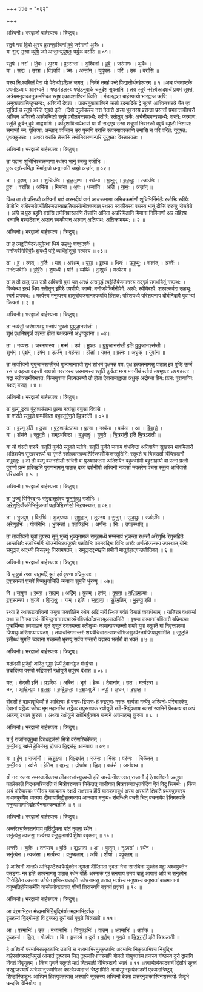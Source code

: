 +++
title = "०६२"

+++


अश्विनौ। भरद्वाजो बार्हस्पत्यः। त्रिष्टुप्।

स्तु॒षे नरा॑ दि॒वो अ॒स्य प्र॒सन्ता॒श्विना॑ हुवे॒ जर॑माणो अ॒र्कैः ।  
या स॒द्य उ॒स्रा व्युषि॒ ज्मो अन्ता॒न्युयू॑षतः॒ पर्यु॒रू वरां॑सि ॥ ०१॥

स्तु॒षे । नरा॑ । दि॒वः । अ॒स्य । प्र॒ऽसन्ता॑ । अ॒श्विना॑ । हु॒वे॒ । जर॑माणः । अ॒र्कैः ।  
या । स॒द्यः । उ॒स्रा । वि॒ऽउषि॑ । ज्मः । अन्ता॑न् । युयू॑षतः । परि॑ । उ॒रु । वरां॑सि ॥

यस्य नि:श्वसितं वेदा यो वेदेभ्योऽखिलं जगत् । निर्ममे तमहं वन्दे विद्यातीर्थमहेश्वरम् ॥ १ ॥अथ पंचमाष्टके प्रथमोऽध्याय आरभ्यते । षष्ठमंडलस्य षष्ठेऽनुवाके चतुर्दश सूक्तानि । तत्र स्तुषे नरेत्येकादशर्चं प्रथमं सूक्तं, अत्रेयमनुवाकानुक्रमणिका स्तुष एकादशाश्विनं त्विति । मंडलद्रष्टा बार्हस्पत्यो भारद्वाज ऋषि: । अनुक्तत्वात्त्रिष्टुप्छन्द:, अश्विनौ देवता । प्रातरनुवाकाश्विने क्रतौ इदमादिके द्वे सूक्ते आश्विनशस्त्रे चैत एव सूत्रितं च स्तुषे नरेति सूक्ते इति ।दिवो द्युलोकस्य नरा नेतारो अस्य भुवनस्य प्रसन्ता प्रसन्तौ प्रभवन्तावीश्वरौ अश्विन अश्विनौ अश्व्वैरन्वितौ स्तुषे प्रगीतमन्त्रसाध्यै: स्तोत्रै: स्तोतुम् अर्कै: अर्चनीयमन्त्रसाध्यै: शस्त्रै: जरमाण: स्तुतिं कुर्वन् हुवे आह्वयामि । कीद्रुशावित्यपेक्षायां या यौ सद्यएव उस्रा शत्रूणां निवारकौ व्युषि व्युष्टौ निशाया: समाप्तौ ज्म: पृथिव्या: अन्तान् पर्यन्तान् उरु पुरूणि वरांसि रूपस्यावरकाणि तमांसि च परि परित: युयूषत: पृथक्कुरुत: । अथवा वरांसि तेजांसि तमोनिवारणान्परि युयूषत: विस्तारयत: ।

अश्विनौ। भरद्वाजो बार्हस्पत्यः। त्रिष्टुप्।

ता य॒ज्ञमा शुचि॑भिश्चक्रमा॒णा रथ॑स्य भा॒नुं रु॑रुचू॒ रजो॑भिः ।  
पु॒रू वरां॒स्यमि॑ता॒ मिमा॑ना॒पो धन्वा॒न्यति॑ याथो॒ अज्रा॑न् ॥ ०२॥

ता । य॒ज्ञम् । आ । शुचि॑ऽभिः । च॒क्र॒मा॒णा । रथ॑स्य । भा॒नुम् । रु॒रु॒चुः॒ । रजः॑ऽभिः ।  
पु॒रु । वरां॑सि । अमि॑ता । मिमा॑ना । अ॒पः । धन्वा॑नि । अति॑ । या॒थः॒ । अज्रा॑न् ॥

किंच ता तौ प्रसिध्दौ अश्विनौ यज्ञं अस्मदीयं यागं आचक्रमाणा अभिचक्रर्माणौ शुचिभिर्निर्मलैः रजोभिः स्वीयैः तेजोभिः रजॊरजतेर्ज्यॊतीरजउच्यतइतियास्कॆनॊक्तत्वात् रथस्य स्वकीयस्य रथस्य भानुं दीप्तिं रुरुचुः रॊचयेते । अपि च पुरु बहूनि वरांसि तमॊनिवारकाणि तॆजांसि अमिता अपरिमितानि मिमाना निर्मिमाणौ अप उद्दिश्य धन्वानि मरुप्रदॆशान् अज्रान् स्वकीयान् अश्वान् अतियाथ: अतिक्रामयथ: ॥ २ ॥

अश्विनौ। भरद्वाजो बार्हस्पत्यः। त्रिष्टुप्।

ता ह॒ त्यद्व॒र्तिर्यदर॑ध्रमुग्रे॒त्था धिय॑ ऊहथुः॒ शश्व॒दश्वैः॑ ।  
मनो॑जवेभिरिषि॒रैः श॒यध्यै॒ परि॒ व्यथि॑र्दा॒शुषो॒ मर्त्य॑स्य ॥ ०३॥

ता । ह॒ । त्यत् । व॒र्तिः । यत् । अर॑ध्रम् । उ॒ग्रा॒ । इ॒त्था । धियः॑ । ऊ॒ह॒थुः॒ । शश्व॑त् । अश्वैः॑ ।  
मनः॑ऽजवेभिः । इ॒षि॒रैः । श॒यध्यै॑ । परि॑ । व्यथिः॑ । दा॒शुषः॑ । मर्त्य॑स्य ॥

ता ह तौ खलु उग्रा उग्रौ अश्विनौ युवां यत् अरध्रं असमृद्धं त्यद्वैर्तिर्यजमानस्य तद्गृहं समर्धयितुं गच्छथ: । किंचेत्था इत्थं धियः स्तॊतॄन् इषिरैः एषणीयै: काम्यै: मनॊजवेभिर्मनॊवेगै: अश्वै: स्वीयैरश्वै: शश्वत्सर्वदा ऊहथु: स्वर्गं प्रापयथ: । मर्त्यस्य मनुष्यस्य दाशुषॊयजमानस्यव्यथि र्हिंसक: परिशयध्यै परिशयनाय दीर्घनिद्रायै युवाभ्यां क्रियतां ॥ ३ ॥

अश्विनौ। भरद्वाजो बार्हस्पत्यः। त्रिष्टुप्।

ता नव्य॑सो॒ जर॑माणस्य॒ मन्मोप॑ भूषतो युयुजा॒नस॑प्ती ।  
शुभं॒ पृक्ष॒मिष॒मूर्जं॒ वह॑न्ता॒ होता॑ यक्षत्प्र॒त्नो अ॒ध्रुग्युवा॑ना ॥ ०४॥

ता । नव्य॑सः । जर॑माणस्य । मन्म॑ । उप॑ । भू॒ष॒तः॒ । यु॒यु॒जा॒नस॑प्ती॒ इति॑ यु॒यु॒जा॒नऽस॑प्ती ।  
शुभ॑म् । पृक्ष॑म् । इष॑म् । ऊर्ज॑म् । वह॑न्ता । होता॑ । य॒क्ष॒त् । प्र॒त्नः । अ॒ध्रुक् । युवा॑ना ॥

ता तावश्विनौ युयुजानसप्तीरथे युज्यमानाश्वौ शुभं शॊभनं पृक्षमन्नं पय: पृक्ष इत्यन्ननामसु पाठात् इषं पुष्टिं ऊर्जं रसं च वहन्ता वहन्तौ नव्यसो नवतरस्य जरमाणस्य स्तुतिं कुर्वत: मन्म मननीयं स्तोत्रं उपभूषत: उपगच्छत: । यद्वा स्तोत्रसमीपेभवत: किंचयुवाना नित्यतरुणौ तौ होता देवानामाह्वाता अध्रुक् अद्रोग्धा प्रिय: प्रत्न: पुराणाग्नि: यक्षत् यजतु ॥ ४ ॥

अश्विनौ। भरद्वाजो बार्हस्पत्यः। त्रिष्टुप्।

ता व॒ल्गू द॒स्रा पु॑रु॒शाक॑तमा प्र॒त्ना नव्य॑सा॒ वच॒सा वि॑वासे ।  
या शंस॑ते स्तुव॒ते शम्भ॑विष्ठा बभू॒वतु॑र्गृण॒ते चि॒त्ररा॑ती ॥ ०५॥

ता । व॒ल्गू इति॑ । द॒स्रा । पु॒रु॒शाक॑ऽतमा । प्र॒त्ना । नव्य॑सा । वच॑सा । आ । वि॒वा॒से॒ ।  
या । शंस॑ते । स्तु॒व॒ते । शम्ऽभ॑विष्ठा । ब॒भू॒वतुः॑ । गृ॒ण॒ते । चि॒त्ररा॑ती॒ इति॑ चि॒त्रऽरा॑ती ॥

या यौ शंसते शस्त्रै: स्तुतिं कुर्वते स्तुवते स्तोत्रै: स्तुतिं कुर्वते जनाय शंभविष्ठा अतिशयेन सुखस्य भावयितारौ अतिशयेन सुखस्वरूपौ वा गृणते स्तोत्रशस्त्रव्यतिरिक्तलौकिकस्तुतिभि: स्तुवते च चित्रराती विचित्रदानौ बभूवतु: । ता तौ वल्गू वलनशीलौ रुचिरौ वा पुरुशाकतमा अतिशयेन बहुकर्माणौ बहुसाहायौ वा प्रत्ना प्रत्नौ पुराणौ प्रत्नं प्रदिवइति पुराणनामसु पाठात् दस्रा दर्शनीयौ अश्विनौ नव्यसा नवतरेण वचस स्तुत्य आविवासे परिचरामि ॥ ५ ॥

अश्विनौ। भरद्वाजो बार्हस्पत्यः। त्रिष्टुप्।

ता भु॒ज्युं विभि॑र॒द्भ्यः स॑मु॒द्रात्तुग्र॑स्य सू॒नुमू॑हथू॒ रजो॑भिः ।  
अ॒रे॒णुभि॒र्योज॑नेभिर्भु॒जन्ता॑ पत॒त्रिभि॒रर्ण॑सो॒ निरु॒पस्था॑त् ॥ ०६॥

ता । भु॒ज्युम् । विऽभिः॑ । अ॒त्ऽभ्यः । स॒मु॒द्रात् । तुग्र॑स्य । सू॒नुम् । ऊ॒ह॒थुः॒ । रजः॑ऽभिः ।  
अ॒रे॒णुऽभिः॑ । योज॑नेभिः । भु॒जन्ता॑ । प॒त॒त्रिऽभिः॑ । अर्ण॑सः । निः । उ॒पऽस्था॑त् ॥

ता तावश्विनौ युवां तुग्रस्य सूनुं भुज्युं भुज्युनामकं समुद्रमध्यॆ भग्ननावं भुजन्ता रक्षन्तौ अरॆणुभिः रॆणुसहितैः आन्तरिक्षैः रजॊभिर्मार्गैः यॊजनॆभिःरथयुक्तैः पतत्रिभिः पतनवद्भिः विभिः अश्वैः अर्णसॊजलस्य उपस्थात् यॊनॆः समुद्रात् अद्भ्यॊ निरूहथुः निरगमयतम् । समुद्रादद्भ्यइति प्रयॊगॊ मातुर्गृहाद्गच्छतीतिवत् ॥ ६ ॥

अश्विनौ। भरद्वाजो बार्हस्पत्यः। त्रिष्टुप्।

वि ज॒युषा॑ रथ्या यात॒मद्रिं॑ श्रु॒तं हवं॑ वृषणा वध्रिम॒त्याः ।  
द॒श॒स्यन्ता॑ श॒यवे॑ पिप्यथु॒र्गामिति॑ च्यवाना सुम॒तिं भु॑रण्यू ॥ ०७॥

वि । ज॒युषा॑ । र॒थ्या॒ । या॒त॒म् । अद्रि॑म् । श्रु॒तम् । हव॑म् । वृ॒ष॒णा॒ । व॒ध्रि॒ऽम॒त्याः ।  
द॒श॒स्यन्ता॑ । श॒यवे॑ । पि॒प्य॒थुः॒ । गाम् । इति॑ । च्य॒वा॒ना॒ । सु॒ऽम॒तिम् । भु॒र॒ण्यू॒ इति॑ ॥

रथ्या हॆ रथारूढावश्विनौ जयुषा जयशीलॆन रथॆन अद्रिं मार्गॆ स्थितं पर्वतं वियातं व्यबाधॆथाम् । यातिरत्र वधकर्मा तथा च निगमान्तरं-विभिन्दुनानासत्यारथॆनविपर्वताँअजरयूअयातमिति । वृषणा कामानां वर्षितारौ वध्रिमत्याः पुत्रार्थिन्याः हवमाह्वानं शृतं शृणुतं दशस्यन्ता स्तॊतृभ्यः कामान्प्रयच्छन्तौ शयवॆ युवां स्तुवतॆ गां निवृत्तप्रसवां पिप्यथुः क्षीरॆणाप्याययतम् । तथाचनिगमान्तरं-शयवॆचिन्नासत्याशचीभिर्जसुरयॆस्तर्यंपिप्यथुर्गामिति । सुष्टुतिं इतीथ्थं सुमतिं च्यवाना गच्छन्तौ भुरण्यू सर्वत्र गन्तारौ यज्ञस्य भर्तारौ वा भवतं ॥ ७ ॥

अश्विनौ। भरद्वाजो बार्हस्पत्यः। त्रिष्टुप्।

यद्रो॑दसी प्र॒दिवो॒ अस्ति॒ भूमा॒ हेळो॑ दे॒वाना॑मु॒त म॑र्त्य॒त्रा ।  
तदा॑दित्या वसवो रुद्रियासो रक्षो॒युजे॒ तपु॑र॒घं द॑धात ॥ ०८॥

यत् । रो॒द॒सी॒ इति॑ । प्र॒ऽदिवः॑ । अस्ति॑ । भूम॑ । हेळः॑ । दे॒वाना॑म् । उ॒त । म॒र्त्य॒ऽत्रा ।  
तत् । आ॒दि॒त्याः॒ । व॒स॒वः॒ । रु॒द्रि॒या॒सः॒ । र॒क्षः॒ऽयुजे॑ । तपुः॑ । अ॒घम् । द॒धा॒त॒ ॥

रॊदसी हॆ द्यावापृथिव्यौ हॆ आदित्याः हॆ वसवः र्द्रियासः हॆ रुद्रपुत्राः मरुतः मर्त्यत्रा मर्त्यॆषु अश्विनॊः परिचारकॆषु दॆवानां यद्धॆळः क्रॊधः भूम महानस्ति तद्धॆळः तपुस्तापकं रक्षॊयुजॆ रक्षॊ-भिर्युक्ताय रक्षसां स्वामिनॆ प्रॆरकाय वा अघं आहन्तृ दधात कुरुत । अथवा रक्षॊयुजॆ रक्षॊभिर्युक्ताय यज्वनॆ अघमाहन्तृ कुरुत ॥ ८ ॥

अश्विनौ। भरद्वाजो बार्हस्पत्यः। त्रिष्टुप्।

य ईं॒ राजा॑नावृतु॒था वि॒दध॒द्रज॑सो मि॒त्रो वरु॑ण॒श्चिके॑तत् ।  
ग॒म्भी॒राय॒ रक्ष॑से हे॒तिम॑स्य॒ द्रोघा॑य चि॒द्वच॑स॒ आन॑वाय ॥ ०९॥

यः । ई॒म् । राजा॑नौ । ऋ॒तु॒ऽथा । वि॒ऽदध॑त् । रज॑सः । मि॒त्रः । वरु॑णः । चिके॑तत् ।  
ग॒म्भी॒राय॑ । रक्ष॑से । हे॒तिम् । अ॒स्य॒ । द्रोघा॑य । चि॒त् । वच॑से । आन॑वाय ॥

यॊ नरः रजसः समस्तलॊकस्य लॊकारजांस्युच्यन्तॆ इति यास्कॆनॊक्तत्वात् राजानौ ईं ऎतावश्विनौ ऋतुथा कालॆकालॆ विदधत्परिचरति तं मित्रॊवरुणश्च चिकॆतत् जानीयात् मित्रवरुणप्रभृतयॊदॆवा ऎनं विदु रित्यर्थः । किंच अयं परिचारकः गंभीराय महाबलाय रक्षसॆ राक्षसाय हॆतिं घातकमायुधं अस्य अस्यति क्षिपति प्रथमपुरुषस्य मध्यमपुरुषॆण व्यत्ययः द्रॊघायाभिद्रॊहात्मकाय आनवाय मनुष्य- संबन्धिनॆ वचसॆ चित् वचनायैव हॆतिमस्यति मनुष्याणामभिद्रॊहायैनमास्कन्दतीति ॥ ९ ॥

अश्विनौ। भरद्वाजो बार्हस्पत्यः। त्रिष्टुप्।

अन्त॑रैश्च॒क्रैस्तन॑याय व॒र्तिर्द्यु॒मता या॑तं नृ॒वता॒ रथे॑न ।  
सनु॑त्येन॒ त्यज॑सा॒ मर्त्य॑स्य वनुष्य॒तामपि॑ शी॒र्षा व॑वृक्तम् ॥ १०॥

अन्त॑रैः । च॒क्रैः । तन॑याय । व॒र्तिः । द्यु॒ऽमता॑ । आ । या॒त॒म् । नृ॒ऽवता॑ । रथे॑न ।  
सनु॑त्येन । त्यज॑सा । मर्त्य॑स्य । व॒नु॒ष्य॒ताम् । अपि॑ । शी॒र्षा । व॒वृ॒क्त॒म् ॥

हे अश्विनौ अन्तरैः अनिकृष्टैश्चक्रैर्युक्तेन द्युमता दीप्तिमता नृवता नेत्रा सारथिना युक्तेन यद्वा अश्वयुक्तेन पतङ्गाः नर इति अश्वनामसु पाठात् रथेन वर्तिः अस्माकं गृहं तनयाय तनयं दातुं आयातं अपि च सनुत्येन तिरोहितेन त्यजसा क्रोधेन हृणिस्त्यजइति क्रोधनामसु पाठात् मर्त्यस्य मनुष्यस्य वनुष्यतां बाधमानानां वनुष्यतिर्हन्तिकर्मेति यास्केनोक्तत्वात् शीर्घा शिरांस्यपि ववृक्तं प्रवृक्तं ॥ १० ॥

अश्विनौ। भरद्वाजो बार्हस्पत्यः। त्रिष्टुप्।

आ प॑र॒माभि॑रु॒त म॑ध्य॒माभि॑र्नि॒युद्भि॑र्यातमव॒माभि॑र॒र्वाक् ।  
दृ॒ळ्हस्य॑ चि॒द्गोम॑तो॒ वि व्र॒जस्य॒ दुरो॑ वर्तं गृण॒ते चि॑त्रराती ॥ ११॥

आ । प॒र॒माभिः॑ । उ॒त । म॒ध्य॒माभिः॑ । नि॒युत्ऽभिः॑ । या॒त॒म् । अ॒व॒माभिः॑ । अ॒र्वाक् ।  
दृ॒ळ्हस्य॑ । चि॒त् । गोऽम॑तः । वि । व्र॒जस्य॑ । दुरः॑ । व॒र्त॒म् । गृ॒ण॒ते । चि॒त्र॒रा॒ती॒ इति॑ चित्रऽराती ॥

हे अश्विनौ परमाभिरुत्कृष्टाभिः उतापि च मध्यमाभिरनुत्कृष्टाभिः अवमाभिः निकृष्टाभिश्च नियुद्भिः वाहैरर्वागस्मदभिमुखं आयातं दृह्ळस्य चित् दृह्ळापिधानस्यापि गोमतो गोयुक्तस्य व्रजस्य गोष्ठस्य दुरो द्वाराणि विवर्तं विवृणुतम् । किंच गृणने स्तुवते मह्यं चित्रराती विचित्रदानौ भवतं ॥ ११ ॥क्वत्येत्येकादशर्चं द्वितीयं सूक्तं भरद्वाजस्यार्षं अत्रेयमनुक्रमणिका क्वत्यैकपदान्तं त्रैष्टुभमिति आवांसुम्नइत्येकादशी एकपदात्रिष्टुप् शिष्टास्त्रिष्टुभः आश्विनं त्वित्युक्तत्वात् अस्यापि सूक्तस्य अश्विनौ देवता प्रातरनुवाकाश्विनशस्त्रयोः त्रैष्टुभे छन्दसि विनियोगः ।